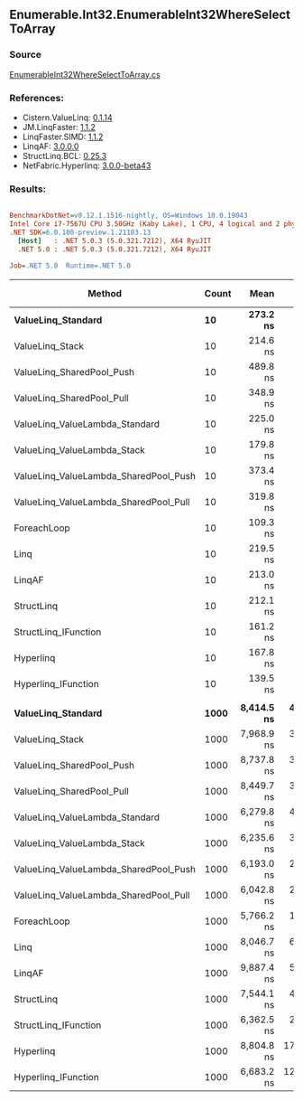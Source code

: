 ﻿## Enumerable.Int32.EnumerableInt32WhereSelectToArray

### Source
[EnumerableInt32WhereSelectToArray.cs](../LinqBenchmarks/Enumerable/Int32/EnumerableInt32WhereSelectToArray.cs)

### References:
- Cistern.ValueLinq: [0.1.14](https://www.nuget.org/packages/Cistern.ValueLinq/0.1.14)
- JM.LinqFaster: [1.1.2](https://www.nuget.org/packages/JM.LinqFaster/1.1.2)
- LinqFaster.SIMD: [1.1.2](https://www.nuget.org/packages/LinqFaster.SIMD/1.0.3)
- LinqAF: [3.0.0.0](https://www.nuget.org/packages/LinqAF/3.0.0.0)
- StructLinq.BCL: [0.25.3](https://www.nuget.org/packages/StructLinq.BCL/0.25.3)
- NetFabric.Hyperlinq: [3.0.0-beta43](https://www.nuget.org/packages/NetFabric.Hyperlinq/3.0.0-beta43)

### Results:
``` ini

BenchmarkDotNet=v0.12.1.1516-nightly, OS=Windows 10.0.19043
Intel Core i7-7567U CPU 3.50GHz (Kaby Lake), 1 CPU, 4 logical and 2 physical cores
.NET SDK=6.0.100-preview.1.21103.13
  [Host]   : .NET 5.0.3 (5.0.321.7212), X64 RyuJIT
  .NET 5.0 : .NET 5.0.3 (5.0.321.7212), X64 RyuJIT

Job=.NET 5.0  Runtime=.NET 5.0  

```
|                                Method | Count |       Mean |     Error |    StdDev | Ratio | RatioSD |  Gen 0 | Gen 1 | Gen 2 | Allocated |
|-------------------------------------- |------ |-----------:|----------:|----------:|------:|--------:|-------:|------:|------:|----------:|
|                    **ValueLinq_Standard** |    **10** |   **273.2 ns** |   **1.08 ns** |   **0.90 ns** |  **2.50** |    **0.02** | **0.0415** |     **-** |     **-** |      **88 B** |
|                       ValueLinq_Stack |    10 |   214.6 ns |   0.82 ns |   0.73 ns |  1.96 |    0.01 | 0.0420 |     - |     - |      88 B |
|             ValueLinq_SharedPool_Push |    10 |   489.8 ns |   2.38 ns |   1.98 ns |  4.48 |    0.04 | 0.0420 |     - |     - |      88 B |
|             ValueLinq_SharedPool_Pull |    10 |   348.9 ns |   0.80 ns |   0.71 ns |  3.19 |    0.02 | 0.0420 |     - |     - |      88 B |
|        ValueLinq_ValueLambda_Standard |    10 |   225.0 ns |   0.95 ns |   0.84 ns |  2.06 |    0.02 | 0.0420 |     - |     - |      88 B |
|           ValueLinq_ValueLambda_Stack |    10 |   179.8 ns |   1.07 ns |   0.95 ns |  1.65 |    0.01 | 0.0420 |     - |     - |      88 B |
| ValueLinq_ValueLambda_SharedPool_Push |    10 |   373.4 ns |   1.09 ns |   0.96 ns |  3.42 |    0.02 | 0.0420 |     - |     - |      88 B |
| ValueLinq_ValueLambda_SharedPool_Pull |    10 |   319.8 ns |   2.29 ns |   2.03 ns |  2.93 |    0.03 | 0.0420 |     - |     - |      88 B |
|                           ForeachLoop |    10 |   109.3 ns |   0.81 ns |   0.71 ns |  1.00 |    0.00 | 0.1031 |     - |     - |     216 B |
|                                  Linq |    10 |   219.5 ns |   1.45 ns |   1.35 ns |  2.01 |    0.02 | 0.1452 |     - |     - |     304 B |
|                                LinqAF |    10 |   213.0 ns |   0.68 ns |   0.60 ns |  1.95 |    0.01 | 0.0877 |     - |     - |     184 B |
|                            StructLinq |    10 |   212.1 ns |   0.83 ns |   0.74 ns |  1.94 |    0.01 | 0.0842 |     - |     - |     176 B |
|                  StructLinq_IFunction |    10 |   161.2 ns |   0.52 ns |   0.46 ns |  1.48 |    0.01 | 0.0420 |     - |     - |      88 B |
|                             Hyperlinq |    10 |   167.8 ns |   0.64 ns |   0.57 ns |  1.54 |    0.01 | 0.0420 |     - |     - |      88 B |
|                   Hyperlinq_IFunction |    10 |   139.5 ns |   0.66 ns |   0.58 ns |  1.28 |    0.01 | 0.0420 |     - |     - |      88 B |
|                                       |       |            |           |           |       |         |        |       |       |           |
|                    **ValueLinq_Standard** |  **1000** | **8,414.5 ns** |  **42.50 ns** |  **35.49 ns** |  **1.46** |    **0.01** | **1.9836** |     **-** |     **-** |   **4,168 B** |
|                       ValueLinq_Stack |  1000 | 7,968.9 ns |  30.83 ns |  28.84 ns |  1.38 |    0.00 | 1.9836 |     - |     - |   4,168 B |
|             ValueLinq_SharedPool_Push |  1000 | 8,737.8 ns |  36.82 ns |  34.44 ns |  1.52 |    0.01 | 0.9766 |     - |     - |   2,064 B |
|             ValueLinq_SharedPool_Pull |  1000 | 8,449.7 ns |  34.70 ns |  32.46 ns |  1.47 |    0.01 | 0.9766 |     - |     - |   2,064 B |
|        ValueLinq_ValueLambda_Standard |  1000 | 6,279.8 ns |  42.97 ns |  35.88 ns |  1.09 |    0.01 | 1.9913 |     - |     - |   4,168 B |
|           ValueLinq_ValueLambda_Stack |  1000 | 6,235.6 ns |  31.86 ns |  29.80 ns |  1.08 |    0.00 | 1.9913 |     - |     - |   4,168 B |
| ValueLinq_ValueLambda_SharedPool_Push |  1000 | 6,193.0 ns |  29.53 ns |  27.62 ns |  1.07 |    0.01 | 0.9842 |     - |     - |   2,064 B |
| ValueLinq_ValueLambda_SharedPool_Pull |  1000 | 6,042.8 ns |  26.72 ns |  23.69 ns |  1.05 |    0.01 | 0.9842 |     - |     - |   2,064 B |
|                           ForeachLoop |  1000 | 5,766.2 ns |  18.87 ns |  15.76 ns |  1.00 |    0.00 | 3.0441 |     - |     - |   6,368 B |
|                                  Linq |  1000 | 8,046.7 ns |  65.07 ns | 144.19 ns |  1.41 |    0.05 | 2.1820 |     - |     - |   4,584 B |
|                                LinqAF |  1000 | 9,887.4 ns |  53.65 ns |  50.18 ns |  1.72 |    0.01 | 3.0212 |     - |     - |   6,336 B |
|                            StructLinq |  1000 | 7,544.1 ns |  45.30 ns |  42.37 ns |  1.31 |    0.01 | 1.0223 |     - |     - |   2,152 B |
|                  StructLinq_IFunction |  1000 | 6,362.5 ns |  28.97 ns |  25.68 ns |  1.10 |    0.00 | 0.9842 |     - |     - |   2,064 B |
|                             Hyperlinq |  1000 | 8,804.8 ns | 174.35 ns | 348.21 ns |  1.46 |    0.06 | 0.9766 |     - |     - |   2,064 B |
|                   Hyperlinq_IFunction |  1000 | 6,683.2 ns | 127.49 ns | 130.92 ns |  1.15 |    0.02 | 0.9842 |     - |     - |   2,064 B |
